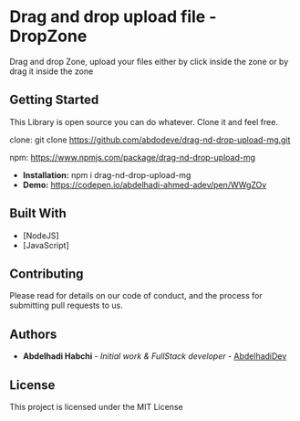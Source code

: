 # Drag and drop upload file - DropZone

Drag and drop Zone, upload your files either by click inside the zone or by drag it inside the zone

## Getting Started

This Library is open source you can do whatever.
Clone it and feel free.

clone: git clone https://github.com/abdodeve/drag-nd-drop-upload-mg.git

npm: https://www.npmjs.com/package/drag-nd-drop-upload-mg

* **Installation:** npm i drag-nd-drop-upload-mg
* **Demo:** https://codepen.io/abdelhadi-ahmed-adev/pen/WWgZOv


## Built With

* [NodeJS]
* [JavaScript]

## Contributing

Please read for details on our code of conduct, and the process for submitting pull requests to us.

## Authors

* **Abdelhadi Habchi** - *Initial work & FullStack developer* - [AbdelhadiDev](https://abdelhadidev.com)

## License

This project is licensed under the MIT License
